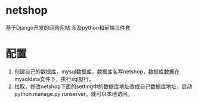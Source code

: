 # netshop
基于Django开发的网购网站
涉及python和前端三件套
# 配置
1. 创建自己的数据库，mysql数据库，数据库名写netshop，数据库数据在mysqldata文件下，执行sql就行。
2. 拉取，修改netshop下面的setting中的数据库地址改成自己数据库地址，启动python manage.py runserver。就可以本地访问。
